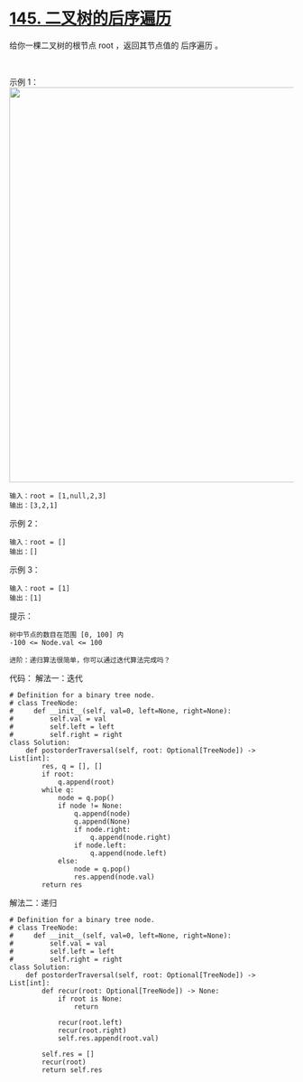 # [145. 二叉树的后序遍历](https://leetcode-cn.com/problems/binary-tree-postorder-traversal/)

给你一棵二叉树的根节点 root ，返回其节点值的 后序遍历 。

 

示例 1：
<img src="https://assets.leetcode.com/uploads/2020/08/28/pre1.jpg" width="700" />
```
输入：root = [1,null,2,3]
输出：[3,2,1]
```
示例 2：
```
输入：root = []
输出：[]
```
示例 3：
```
输入：root = [1]
输出：[1]
```

提示：
```
树中节点的数目在范围 [0, 100] 内
-100 <= Node.val <= 100
```
```
进阶：递归算法很简单，你可以通过迭代算法完成吗？
```

代码：
解法一：迭代
```python3
# Definition for a binary tree node.
# class TreeNode:
#     def __init__(self, val=0, left=None, right=None):
#         self.val = val
#         self.left = left
#         self.right = right
class Solution:
    def postorderTraversal(self, root: Optional[TreeNode]) -> List[int]:
        res, q = [], []
        if root:
            q.append(root)
        while q:
            node = q.pop()
            if node != None:
                q.append(node)
                q.append(None)
                if node.right:
                    q.append(node.right)
                if node.left:
                    q.append(node.left)
            else:
                node = q.pop()
                res.append(node.val)
        return res
```

解法二：递归
```python3
# Definition for a binary tree node.
# class TreeNode:
#     def __init__(self, val=0, left=None, right=None):
#         self.val = val
#         self.left = left
#         self.right = right
class Solution:
    def postorderTraversal(self, root: Optional[TreeNode]) -> List[int]:
        def recur(root: Optional[TreeNode]) -> None:
            if root is None:
                return
            
            recur(root.left)
            recur(root.right)
            self.res.append(root.val)
        
        self.res = []
        recur(root)
        return self.res
```